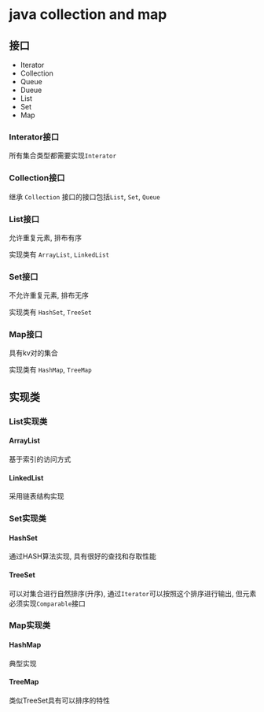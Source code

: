 # java collection and map

## 接口

* Iterator
* Collection
* Queue
* Dueue
* List
* Set
* Map

### Interator接口

所有集合类型都需要实现`Interator`

### Collection接口

继承 `Collection` 接口的接口包括`List`, `Set`, `Queue`

### List接口

允许重复元素, 排布有序

实现类有 `ArrayList`, `LinkedList`

### Set接口

不允许重复元素, 排布无序

实现类有 `HashSet`, `TreeSet`

### Map接口

具有kv对的集合

实现类有 `HashMap`, `TreeMap`

## 实现类

### List实现类

#### ArrayList

基于索引的访问方式

#### LinkedList

采用链表结构实现

### Set实现类

#### HashSet

通过HASH算法实现, 具有很好的查找和存取性能

#### TreeSet

可以对集合进行自然排序(升序), 通过`Iterator`可以按照这个排序进行输出, 但元素必须实现`Comparable`接口

### Map实现类

#### HashMap

典型实现

#### TreeMap

类似TreeSet具有可以排序的特性
